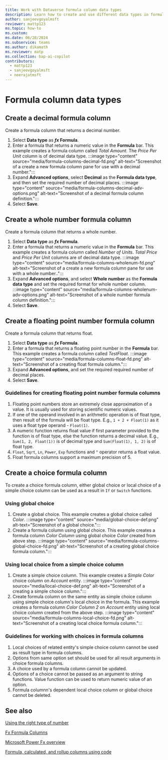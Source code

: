 ```yaml
---
title: Work with Dataverse formula column data types
description: Learn how to create and use different data types in formula columns.
author: sanjeevgoyalmsft
reviewer: mattp123
ms.topic: how-to
ms.custom: 
ms.date: 06/28/2024
ms.subservice: teams
ms.author: dikamath
ms.reviewer: matp
ms.collection: bap-ai-copilot
contributors:
  - mattp123
  - sanjeevgoyalmsft
  - neerajatmsft
---
```

# Formula column data types

## Create a decimal formula column

Create a formula column that returns a decimal number.

1. Select **Data type** as ***fx* Formula**.
1. Enter a formula that returns a numeric value in the **Formula** bar.
   This example creates a formula column called *Total Amount*. The *Price Per Unit* column is of decimal data type.
   :::image type="content" source="media/formula-columns-decimal-fd.png" alt-text="Screenshot of a create a new formula column pane for use with a decimal number.":::
1. Expand **Advanced options**, select **Decimal** as the **Formula data type**, and then set the required number of decimal places.
  :::image type="content" source="media/formula-columns-decimal-adv-options.png" alt-text="Screenshot of a decimal formula column definition.":::
1. Select **Save**.

## Create a whole number formula column

Create a formula column that returns a whole number.

1. Select **Data type** as ***fx* Formula**.
1. Enter a formula that returns a numeric value in the **Formula** bar.
   This example creates a formula column called *Number of Units*. *Total Price* and *Price Per Unit* columns are of decimal data type.
   :::image type="content" source="media/formula-columns-wholenum-fd.png" alt-text="Screenshot of a create a new formula column pane for use with a whole number..":::
1. Expand **Advanced options**, and select **Whole number** as the **Formula data type** and set the required format for whole number column.
  :::image type="content" source="media/formula-columns-wholenum-adv-options.png" alt-text="Screenshot of a whole number formula column definition.":::
1. Select **Save**.

## Create a floating point number formula column

Create a formula column that returns float.

1. Select **Data type** as ***fx* Formula**.
1. Enter a formula that returns a floating point number in the **Formula** bar.
   This example creates a formula column called *TestFloat*.
   :::image type="content" source="media/formula-columns-float-fd.png" alt-text="Screenshot of a creating float formula column.":::
1. Expand **Advanced options**, and set the required required number of decimal places.
1. Select **Save**.

### Guidelines for creating floating point number formula columns
1. Floating point numbers store an extremely close approximation of a value. It is usually used for storing scientific numeric values.
2. If one of the operand involved in an arithmetic operation is of float type, then result of the formula will be float type. 
   E.g., ```1 + 2 + Float(1)``` as it uses a float type operand - ```Float(1)```.
3. A numeric function returns float value if first parameter provided to the function is of float type, else the function returns a decimal value.
   E.g., ```Sum(1, 2, Float(1))``` is of decimal type and ```Sum(Float(1), 1, 2)``` is of float type.
4. ```Float```, ```Sqrt```, ```Ln```, ```Power```, ```Exp``` functions and ```^``` operator returns a float value.
5. Float formula columns support a maximum precision of 5.

## Create a choice formula column
To create a choice formula column, either global choice or local choice of a simple choice column can be used as a result in ```If``` or ```Switch``` functions.

### Using global choice
1. Create a global choice. This example creates a global choice called *Color*.
   :::image type="content" source="media/global-choice-def.png" alt-text="Screenshot of a global choice.":::
2. Create a formula column using global choice. This example creates a formula column *Color Column* using global choice *Color* created from above step.
   :::image type="content" source="media/formula-columns-global-choice-fd.png" alt-text="Screenshot of a creating global choice formula column.":::

### Using local choice from a simple choice column
1. Create a simple choice column. This example creates a *Simple Color* choice column on *Account* entity.
   :::image type="content" source="media/local-choice-def.png" alt-text="Screenshot of a creating a simple choice column.":::
2. Create formula column on the same entity as simple choice column using simple choice column's local choice in the formula. This example creates a formula column *Color Column 2* on *Account* entity using local choice column created from the above step.
   :::image type="content" source="media/formula-columns-local-choice-fd.png" alt-text="Screenshot of a creating local choice formula column.":::

### Guidelines for working with choices in formula columns
1. Local choices of related entity's simple choice column cannot be used as result type in formula columns.
2. Options from same option set should be used for all result arguments in choice formula columns.
3. A choice used by a formula column cannot be updated.
4. Options of a choice cannot be passed as an argument to string functions. Value function can be used to return numeric value of an option.
5. Formula columnn's dependent local choice column or global choice cannot be deleted.

## See also

[Using the right type of number](types-of-fields.md#using-the-right-type-of-number)  <br />

[Fx Formula Columns](formula-columns.md)

[Microsoft Power Fx overview](/power-platform/power-fx/overview)

[Formula, calculated, and rollup columns using code](../../developer/data-platform/calculated-rollup-attributes.md)
